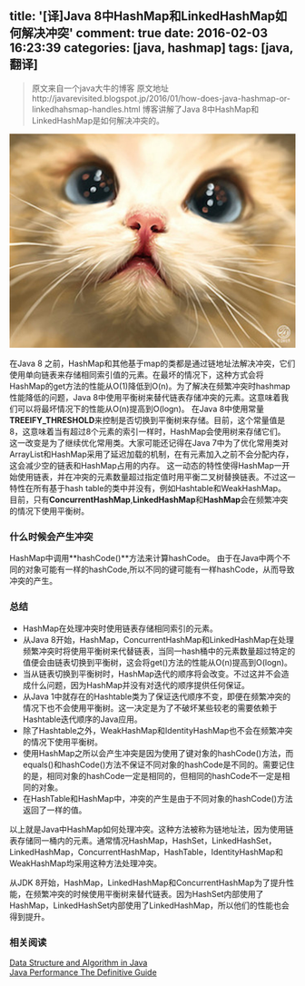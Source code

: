 title: '[译]Java 8中HashMap和LinkedHashMap如何解决冲突'
comment: true
date: 2016-02-03 16:23:39
categories: [java, hashmap]
tags: [java, 翻译]
---
>原文来自一个java大牛的博客 原文地址http://javarevisited.blogspot.jp/2016/01/how-does-java-hashmap-or-linkedhahsmap-handles.html 博客讲解了Java 8中HashMap和LinkedHashMap是如何解决冲突的。

![miao](/images/thumbnail5.jpg)

<!--more-->

在Java 8 之前，HashMap和其他基于map的类都是通过链地址法解决冲突，它们使用单向链表来存储相同索引值的元素。在最坏的情况下，这种方式会将HashMap的get方法的性能从O(1)降低到O(n)。为了解决在频繁冲突时hashmap性能降低的问题，Java 8中使用平衡树来替代链表存储冲突的元素。这意味着我们可以将最坏情况下的性能从O(n)提高到O(logn)。
在Java 8中使用常量**TREEIFY_THRESHOLD**来控制是否切换到平衡树来存储。目前，这个常量值是8，这意味着当有超过8个元素的索引一样时，HashMap会使用树来存储它们。
这一改变是为了继续优化常用类。大家可能还记得在Java 7中为了优化常用类对ArrayList和HashMap采用了延迟加载的机制，在有元素加入之前不会分配内存，这会减少空的链表和HashMap占用的内存。
这一动态的特性使得HashMap一开始使用链表，并在冲突的元素数量超过指定值时用平衡二叉树替换链表。不过这一特性在所有基于hash table的类中并没有，例如Hashtable和WeakHashMap。
目前，只有**ConcurrentHashMap**,**LinkedHashMap**和**HashMap**会在频繁冲突的情况下使用平衡树。

### 什么时候会产生冲突
HashMap中调用**hashCode()**方法来计算hashCode。
由于在Java中两个不同的对象可能有一样的hashCode,所以不同的键可能有一样hashCode，从而导致冲突的产生。


### 总结
* HashMap在处理冲突时使用链表存储相同索引的元素。
* 从Java 8开始，HashMap，ConcurrentHashMap和LinkedHashMap在处理频繁冲突时将使用平衡树来代替链表，当同一hash桶中的元素数量超过特定的值便会由链表切换到平衡树，这会将get()方法的性能从O(n)提高到O(logn)。
* 当从链表切换到平衡树时，HashMap迭代的顺序将会改变。不过这并不会造成什么问题，因为HashMap并没有对迭代的顺序提供任何保证。
* 从Java 1中就存在的Hashtable类为了保证迭代顺序不变，即便在频繁冲突的情况下也不会使用平衡树。这一决定是为了不破坏某些较老的需要依赖于Hashtable迭代顺序的Java应用。
* 除了Hashtable之外，WeakHashMap和IdentityHashMap也不会在频繁冲突的情况下使用平衡树。
* 使用HashMap之所以会产生冲突是因为使用了键对象的hashCode()方法，而equals()和hashCode()方法不保证不同对象的hashCode是不同的。需要记住的是，相同对象的hashCode一定是相同的，但相同的hashCode不一定是相同的对象。
* 在HashTable和HashMap中，冲突的产生是由于不同对象的hashCode()方法返回了一样的值。

以上就是Java中HashMap如何处理冲突。这种方法被称为链地址法，因为使用链表存储同一桶内的元素。通常情况HashMap，HashSet，LinkedHashSet，LinkedHashMap，ConcurrentHashMap，HashTable，IdentityHashMap和WeakHashMap均采用这种方法处理冲突。

从JDK 8开始，HashMap，LinkedHashMap和ConcurrentHashMap为了提升性能，在频繁冲突的时候使用平衡树来替代链表。因为HashSet内部使用了HashMap，LinkedHashSet内部使用了LinkedHashMap，所以他们的性能也会得到提升。

### 相关阅读
[Data Structure and Algorithm in Java](http://www.amazon.com/Data-Structures-Algorithms-Michael-Goodrich/dp/0470383267?tag=javamysqlanta-20)   
[Java Performance The Definitive Guide](http://www.amazon.com/Java-Performance-The-Definitive-Guide/dp/1449358454?tag=javamysqlanta-20)

